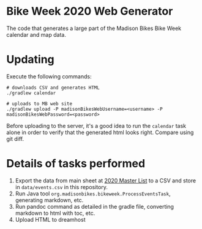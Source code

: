 # Bike Week 2020 Web Generator
The code that generates a large part of the Madison Bikes Bike Week calendar and map data.

# Updating
Execute the following commands:
```
# downloads CSV and generates HTML
./gradlew calendar

# uploads to MB web site
./gradlew upload -P madisonBikesWebUsername=<username> -P madisonBikesWebPassword=<password>
```

Before uploading to the server, it's a good idea to run the ```calendar``` task alone in order to verify that the generated html looks right. Compare using git diff.

# Details of tasks performed
1. Export the data from main sheet at [2020 Master List](https://docs.google.com/spreadsheets/d/19ils5BDZpkBe00H8wsQ2Cj1ANb9ib27iLVbho0k7aeg/edit#gid=0) to a CSV and store in ```data/events.csv``` in this repository.
1. Run Java tool ```org.madisonbikes.bikeweek.ProcessEventsTask```, generating markdown, etc.
1. Run pandoc command as detailed in the gradle file, converting markdown to html with toc, etc.
1. Upload HTML to dreamhost

